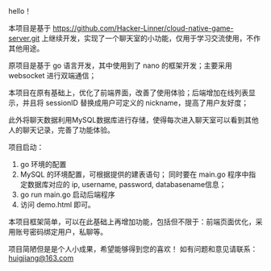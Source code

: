 hello！

本项目是基于 https://github.com/Hacker-Linner/cloud-native-game-server.git 上继续开发，实现了一个聊天室的小功能，仅用于学习交流使用，不作其他用途。

原项目是基于 go 语言开发，其中使用到了 nano 的框架开发；主要采用 websocket 进行双端通信；

本项目在原有基础上，优化了前端界面，改善了使用体验；后端增加在线列表显示，并且将 sessionID 替换成用户可定义的 nickname，提高了用户友好度；

此外将聊天数据利用MySQL数据库进行存储，使得每次进入聊天室可以看到其他人的聊天记录，完善了功能体验。

项目启动：

1. go 环境的配置
2. MySQL 的环境配置，可根据提供的建表语句； 同时要在 main.go 程序中指定数据库对应的 ip, username, password, databasename信息；
3. go run main.go 启动后端程序
4. 访问 demo.html 即可。





本项目框架简单，可以在此基础上再增加功能，包括但不限于：前端页面优化，采用账号密码绑定用户，私聊等。

项目简陋但是是个人小成果，希望能够得到您的喜欢！ 如有问题和意见请联系： huigjiang@163.com 